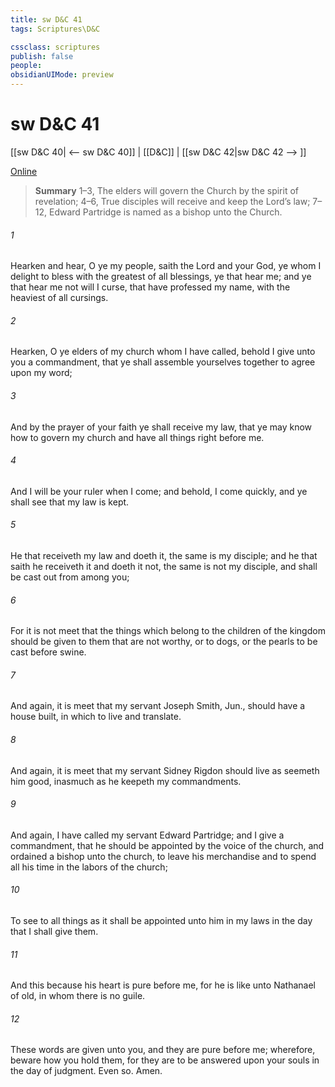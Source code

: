 ```yaml
---
title: sw D&C 41
tags: Scriptures\D&C

cssclass: scriptures
publish: false
people:
obsidianUIMode: preview
---
```


# sw D&C 41
[[sw D&C 40| <-- sw D&C 40]] | [[D&C]] | [[sw D&C 42|sw D&C 42 --> ]]

[Online](https://churchofjesuschrist.org/study/scriptures/dc-testament/dc/41?lang=eng)

> __Summary__
1–3, The elders will govern the Church by the spirit of revelation; 4–6, True disciples will receive and keep the Lord’s law; 7–12, Edward Partridge is named as a bishop unto the Church.

###### 1 
Hearken and hear, O ye my people, saith the Lord and your God, ye whom I delight to bless with the greatest of all blessings, ye that hear me; and ye that hear me not will I curse, that have professed my name, with the heaviest of all cursings.

###### 2 
Hearken, O ye elders of my church whom I have called, behold I give unto you a commandment, that ye shall assemble yourselves together to agree upon my word;

###### 3 
And by the prayer of your faith ye shall receive my law, that ye may know how to govern my church and have all things right before me.

###### 4 
And I will be your ruler when I come; and behold, I come quickly, and ye shall see that my law is kept.

###### 5 
He that receiveth my law and doeth it, the same is my disciple; and he that saith he receiveth it and doeth it not, the same is not my disciple, and shall be cast out from among you;

###### 6 
For it is not meet that the things which belong to the children of the kingdom should be given to them that are not worthy, or to dogs, or the pearls to be cast before swine.

###### 7 
And again, it is meet that my servant Joseph Smith, Jun., should have a house built, in which to live and translate.

###### 8 
And again, it is meet that my servant Sidney Rigdon should live as seemeth him good, inasmuch as he keepeth my commandments.

###### 9 
And again, I have called my servant Edward Partridge; and I give a commandment, that he should be appointed by the voice of the church, and ordained a bishop unto the church, to leave his merchandise and to spend all his time in the labors of the church;

###### 10 
To see to all things as it shall be appointed unto him in my laws in the day that I shall give them.

###### 11 
And this because his heart is pure before me, for he is like unto Nathanael of old, in whom there is no guile.

###### 12 
These words are given unto you, and they are pure before me; wherefore, beware how you hold them, for they are to be answered upon your souls in the day of judgment. Even so. Amen.

